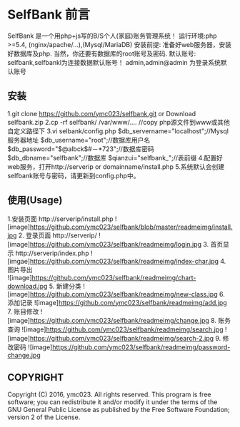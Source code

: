 SelfBank
 前言
==


SelfBank 是一个用php+js写的B/S个人(家庭)账务管理系统！
运行环境:php >=5.4, (nginx/apache/...),(Mysql/MariaDB)
安装前提:
准备好web服务器，安装好数据库及php.
当然，你还要有数据库的root账号及密码.
默认账号:
selfbank,selfbankl为连接数据默认账号！
admin,admin@admin 为登录系统默认账号


 安装
-
 1.git clone https://github.com/ymc023/selfbank.git or Download selfbank.zip
 2.cp -rf selfbank/ /var/www/....  //copy php源文件到www或其他自定义路径下
 3.vi selbank/config.php
  $db_servername="localhost";//Mysql服务器地址 
  $db_username="root";//数据库用户名 
  $db_password="$@albck$#－*723";//数据库密码 
  $db_dbname="selfbank";//数据库
  $qianzui="selfbank_";//表前缀 
  4.配置好web服务，打开http://serverip or domainname/install.php
  5.系统默认会创建selfbank账号与密码，请更新到config.php中。


 使用(Usage)
-

 1.安装页面  http://serverip/install.php
 ![image]https://github.com/ymc023/selfbank/blob/master/readmeimg/install.jpg 
 2. 登录页面  http://serverip/
 ![image]https://github.com/ymc023/selfbank/readmeimg/login.jpg
 3. 首页显示  http://serverip/index.php
 ![imgae]https://github.com/ymc023/selfbank/readmeimg/index-char.jpg
 4. 图片导出  
 ![image]https://github.com/ymc023/selfbank/readmeimg/chart-download.jpg
 5. 新建分类
 ![image]https://github.com/ymc023/selfbank/readmeimg/new-class.jpg
 6. 添加记录
 ![image]https://github.com/ymc023/selfbank/readmeimg/add.jpg
 7. 账目修改
 ![image]https://github.com/ymc023/selfbank/readmeimg/change.jpg
 8. 账务查询
 ![image]https://github.com/ymc023/selfbank/readmeimg/search.jpg
 ![image]https://github.com/ymc023/selfbank/readmeimg/search-2.jpg
 9. 修改密码
 ![image]https://github.com/ymc023/selfbank/readmeimg/password-change.jpg

COPYRIGHT
--------

Copyright (C) 2016, ymc023. All rights reserved.
This program is free software; you can redistribute it and/or modify it under the terms of the GNU General Public License as published by the Free Software Foundation; version 2 of the License.

